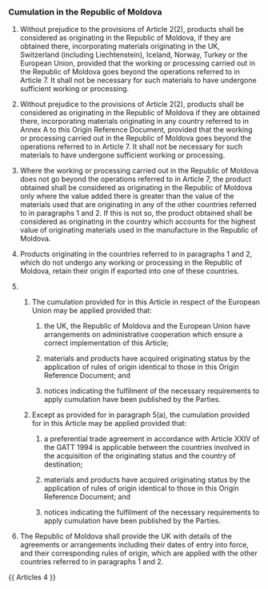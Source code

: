 ### Cumulation in the Republic of Moldova

1. Without prejudice to the provisions of Article 2(2), products shall be considered as originating in the Republic of Moldova, if they are obtained there, incorporating materials originating in the UK, Switzerland (including Liechtenstein), Iceland, Norway, Turkey or the European Union, provided that the working or processing carried out in the Republic of Moldova goes beyond the operations referred to in Article 7. It shall not be necessary for such materials to have undergone sufficient working or processing.

2. Without prejudice to the provisions of Article 2(2), products shall be considered as originating in the Republic of Moldova if they are obtained there, incorporating materials originating in any country referred to in Annex A to this Origin Reference Document, provided that the working or processing carried out in the Republic of Moldova goes beyond the operations referred to in Article 7. It shall not be necessary for such materials to have undergone sufficient working or processing.

3. Where the working or processing carried out in the Republic of Moldova does not go beyond the operations referred to in Article 7, the product obtained shall be considered as originating in the Republic of Moldova only where the value added there is greater than the value of the materials used that are originating in any of the other countries referred to in paragraphs 1 and 2. If this is not so, the product obtained shall be considered as originating in the country which accounts for the highest value of originating materials used in the manufacture in the Republic of Moldova.

4. Products originating in the countries referred to in paragraphs 1 and 2, which do not undergo any working or processing in the Republic of Moldova, retain their origin if exported into one of these countries.

5. 
   1. The cumulation provided for in this Article in respect of the European Union may be applied provided that:

      1. the UK, the Republic of Moldova and the European Union have arrangements on administrative cooperation which ensure a correct implementation of this Article;

      2. materials and products have acquired originating status by the application of rules of origin identical to those in this Origin Reference Document; and

      3. notices indicating the fulfilment of the necessary requirements to apply cumulation have been published by the Parties.

   2. Except as provided for in paragraph 5(a), the cumulation provided for in this Article may be applied provided that:

      1. a preferential trade agreement in accordance with Article XXIV of the GATT 1994 is applicable between the countries involved in the acquisition of the originating status and the country of destination;

      2. materials and products have acquired originating status by the application of rules of origin identical to those in this Origin Reference Document; and

      3. notices indicating the fulfilment of the necessary requirements to apply cumulation have been published by the Parties.

6. The Republic of Moldova shall provide the UK with details of the agreements or arrangements including their dates of entry into force, and their corresponding rules of origin, which are applied with the other countries referred to in paragraphs 1 and 2.

{{ Articles 4 }}